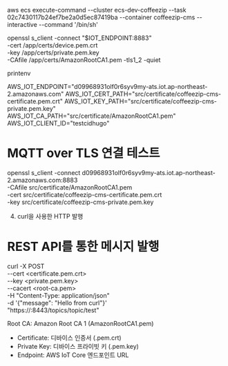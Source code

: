 aws ecs execute-command --cluster ecs-dev-coffeezip --task 02c7430117b24ef7be2a0d5ec87419ba --container coffeezip-cms --interactive --command '/bin/sh'

openssl s_client -connect "$IOT_ENDPOINT:8883" \
  -cert /app/certs/device.pem.crt \
  -key  /app/certs/private.pem.key \
  -CAfile /app/certs/AmazonRootCA1.pem -tls1_2 -quiet

printenv

AWS_IOT_ENDPOINT="d09968931olf0r6syv9my-ats.iot.ap-northeast-2.amazonaws.com"
AWS_IOT_CERT_PATH="src/certificate/coffeezip-cms-certificate.pem.crt"
AWS_IOT_KEY_PATH="src/certificate/coffeezip-cms-private.pem.key"
AWS_IOT_CA_PATH="src/certificate/AmazonRootCA1.pem"
AWS_IOT_CLIENT_ID="testcidhugo"

# MQTT over TLS 연결 테스트
  openssl s_client -connect d09968931olf0r6syv9my-ats.iot.ap-northeast-2.amazonaws.com:8883 \
    -CAfile src/certificate/AmazonRootCA1.pem \
    -cert src/certificate/coffeezip-cms-certificate.pem.crt \
    -key src/certificate/coffeezip-cms-private.pem.key

  4. curl을 사용한 HTTP 발행

  # REST API를 통한 메시지 발행
  curl -X POST \
    --cert <certificate.pem.crt> \
    --key <private.pem.key> \
    --cacert <root-ca.pem> \
    -H "Content-Type: application/json" \
    -d '{"message": "Hello from curl"}' \
    "https://<your-iot-endpoint>:8443/topics/topic/test"

 Root CA: Amazon Root CA 1 (AmazonRootCA1.pem)
  - Certificate: 디바이스 인증서 (.pem.crt)
  - Private Key: 디바이스 프라이빗 키 (.pem.key)
  - Endpoint: AWS IoT Core 엔드포인트 URL
